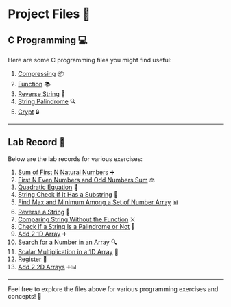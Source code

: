 # Project Files 🎉

## C Programming 💻

Here are some C programming files you might find useful:

1. [Compressing](SEM01/CProgramming/Compressing.c) 📦
2. [Function](SEM01/CProgramming/function.md) 📚
3. [Reverse String](SEM01/CProgramming/ReverseString.c) 🔄
4. [String Palindrome](SEM01/CProgramming/StringPalindrome.c) 🔍
5. [Crypt](SEM01/CProgramming/Crypt.c) 🔒

---

## Lab Record 📒

Below are the lab records for various exercises:

1. [Sum of First N Natural Numbers](SEM01/LabRecord/01.sum%20of%20first%20n%20natural%20numbers.c) ➕
2. [First N Even Numbers and Odd Numbers Sum](SEM01/LabRecord/02.first%20n%20even%20numbers%20and%20odd%20numbers%20sum.c) ⚖️
3. [Quadratic Equation](SEM01/LabRecord/03.quadratic%20equation.c) 📐
4. [String Check If It Has a Substring](SEM01/LabRecord/04.string%20check%20if%20it%20has%20a%20sub%20string.c) 🔗
5. [Find Max and Minimum Among a Set of Number Array](SEM01/LabRecord/05.find%20max%20and%20minimum%20among%20a%20set%20of%20number%20array%20.c) 📊
6. [Reverse a String](SEM01/LabRecord/06.reverse%20a%20string%20.c) 🔄
7. [Comparing String Without the Function](SEM01/LabRecord/07.comparing%20string%20without%20the%20function.c) ⚔️
8. [Check If a String Is a Palindrome or Not](SEM01/LabRecord/08.check%20if%20a%20string%20is%20a%20palindrome%20or%20not.c) 🔄
9. [Add 2 1D Array](SEM01/LabRecord/09.add%202%201D%20array.c) ➕
10. [Search for a Number in an Array](SEM01/LabRecord/10.search%20for%20a%20number%20in%20an%20array.c) 🔍
11. [Scalar Multiplication in a 1D Array](SEM01/LabRecord/11.scalar%20multiplication%20in%20a%201D%20array.c) 📏
12. [Register](SEM01/LabRecord/12.register.c) 📝
13. [Add 2 2D Arrays](SEM01/LabRecord/13.%20add%202%202D%20arrays.c) ➕📊

---

Feel free to explore the files above for various programming exercises and concepts! 🌟
